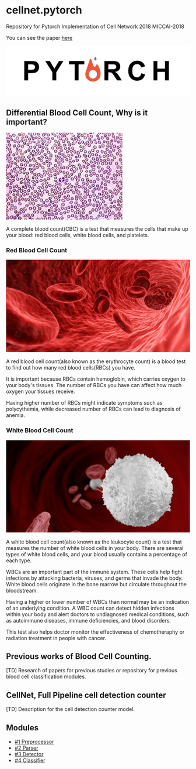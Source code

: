 cellnet.pytorch
=====================================================================================================
Repository for Pytorch Implementation of Cell Network 2018
MICCAI-2018

You can see the paper [here]()

![alt_tag](./imgs/pytorch.jpg)

## Differential Blood Cell Count, Why is it important?
![alt_tag](./imgs/cell.jpg)

A complete blood count(CBC) is a test that measures the cells that make up your blood: red blood cells, white blood cells, and platelets.

### Red Blood Cell Count
![alt_tag](./imgs/RBC.jpg)

A red blood cell count(also known as the erythrocyte count) is a blood test to find out how many red blood cells(RBCs) you have.

It is important because RBCs contain hemoglobin, which carries oxygen to your body's tissues. The number of RBCs you have can affect how much oxygen your tissues receive. 

Having higher number of RBCs might indicate symptoms such as polycythemia, while decreased number of RBCs can lead to diagnosis of anemia.

### White Blood Cell Count
![alt_tag](./imgs/WBC.jpg)

A white blood cell count(also known as the leukocyte count) is a test that measures the number of white blood cells in your body. There are several types of white blood cells, and your blood usually contains a percentage of each type.

WBCs are an important part of the immune system. These cells help fight infections by attacking bacteria, viruses, and germs that invade the body.
White blood cells originate in the bone marrow but circulate throughout the bloodstream.

Having a higher or lower number of WBCs than normal may be an indication of an underlying condition. A WBC count can detect hidden infections within your body and alert doctors to undiagnosed medical conditions, such as autoimmune diseases, immune deficiencies, and blood disorders.

This test also helps doctor monitor the effectiveness of chemotheraphy or radiation treatment in people with cancer.

## Previous works of Blood Cell Counting.
[TD] Research of papers for previous studies or repository for previous blood cell classification modules.

## CellNet, Full Pipeline cell detection counter
[TD] Description for the cell detection counter model.

## Modules
- [#1 Preprocessor](./1_preprocessor)
- [#2 Parser](./2_parser)
- [#3 Detector](./3_detector)
- [#4 Classifier](./4_classifier)
